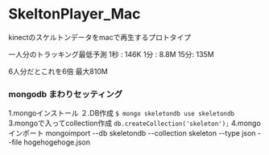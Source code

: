 # SkeltonPlayer_Mac
kinectのスケルトンデータをmacで再生するプロトタイプ

一人分のトラッキング最低予測
1秒 : 146K
1分 : 8.8M
15分: 135M

6人分だとこれを6倍
最大810M

### mongodb まわりセッティング
1.mongoインストール 
２.DB作成 
`$ mongo skeletondb
 use skeletondb`
3.mongoで入ってcollection作成 
`db.createCollection('skeleton');`
4.mongoインポート 
mongoimport --db skeletondb --collection skeleton --type json  --file  hogehogehoge.json 
